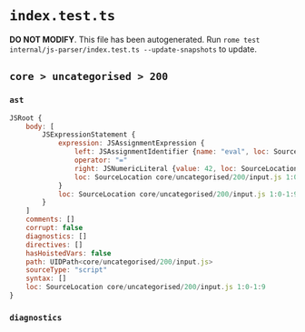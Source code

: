 # `index.test.ts`

**DO NOT MODIFY**. This file has been autogenerated. Run `rome test internal/js-parser/index.test.ts --update-snapshots` to update.

## `core > uncategorised > 200`

### `ast`

```javascript
JSRoot {
	body: [
		JSExpressionStatement {
			expression: JSAssignmentExpression {
				left: JSAssignmentIdentifier {name: "eval", loc: SourceLocation core/uncategorised/200/input.js 1:0-1:4 (eval)}
				operator: "="
				right: JSNumericLiteral {value: 42, loc: SourceLocation core/uncategorised/200/input.js 1:7-1:9}
				loc: SourceLocation core/uncategorised/200/input.js 1:0-1:9
			}
			loc: SourceLocation core/uncategorised/200/input.js 1:0-1:9
		}
	]
	comments: []
	corrupt: false
	diagnostics: []
	directives: []
	hasHoistedVars: false
	path: UIDPath<core/uncategorised/200/input.js>
	sourceType: "script"
	syntax: []
	loc: SourceLocation core/uncategorised/200/input.js 1:0-1:9
}
```

### `diagnostics`

```

```
